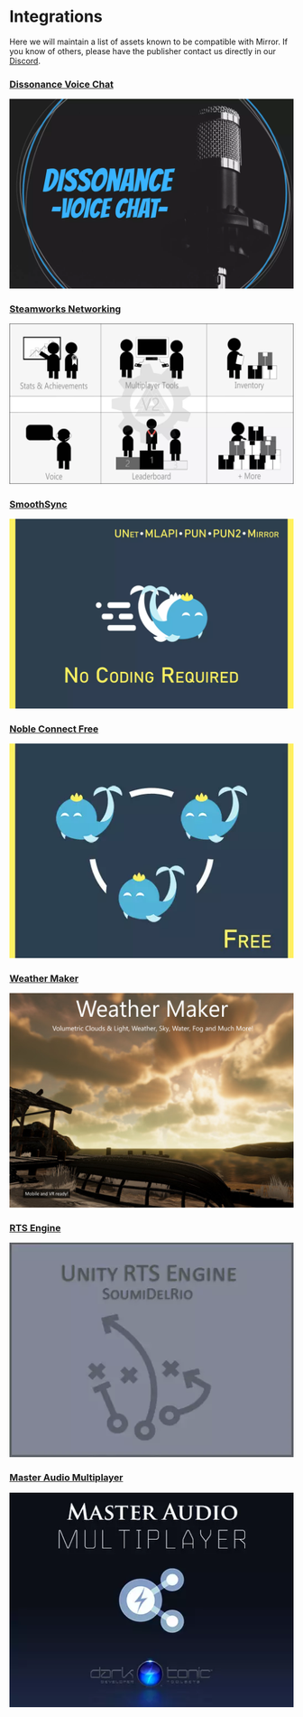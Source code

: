 # Integrations

Here we will maintain a list of assets known to be compatible with Mirror. If you know of others, please have the publisher contact us directly in our [Discord](https://discord.gg/2BvnM4R).

### [Dissonance Voice Chat](https://assetstore.unity.com/packages/tools/audio/dissonance-voice-chat-70078) <a href="#dissonance-voice-chat" id="dissonance-voice-chat"></a>

![](<../../.gitbook/assets/image (85).png>)

### [Steamworks Networking](https://assetstore.unity.com/packages/tools/integration/steamworks-v2-complete-190316) <a href="#steamworks-networking" id="steamworks-networking"></a>

![](<../../.gitbook/assets/image (14).png>)

### [SmoothSync](https://assetstore.unity.com/packages/tools/network/smooth-sync-96925) <a href="#smoothsync" id="smoothsync"></a>

![](<../../.gitbook/assets/image (126).png>)

### [Noble Connect Free](https://assetstore.unity.com/packages/tools/network/noble-connect-free-141599) <a href="#noble-connect-free" id="noble-connect-free"></a>

![](<../../.gitbook/assets/image (2).png>)

### [Weather Maker](https://assetstore.unity.com/packages/tools/particles-effects/weather-maker-unity-weather-system-sky-water-volumetric-clouds-a-60955) <a href="#weather-maker" id="weather-maker"></a>

![](<../../.gitbook/assets/image (21).png>)

### [RTS Engine](https://assetstore.unity.com/packages/templates/packs/rts-engine-79732) <a href="#rts-engine" id="rts-engine"></a>

![](<../../.gitbook/assets/image (4).png>)

### [Master Audio Multiplayer](https://assetstore.unity.com/packages/tools/audio/master-audio-2022-aaa-sound-212962) <a href="#master-audio-multiplayer" id="master-audio-multiplayer"></a>

![](<../../.gitbook/assets/image (19).png>)
